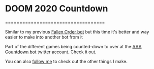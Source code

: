 # DOOM 2020 Countdown
===================================

Similar to my previous [Fallen Order bot](https://twitter.com/CountdownToJFO) but this time it's better and way easier to make into another bot from it


Part of the different games being counted-down to over at the [AAA Countdown bot](https://twitter.com/AAACountdown) twitter account. Check it out. 


You can also [follow me](https://twitter.com/The_Japies) to check out the other things I make.

 
